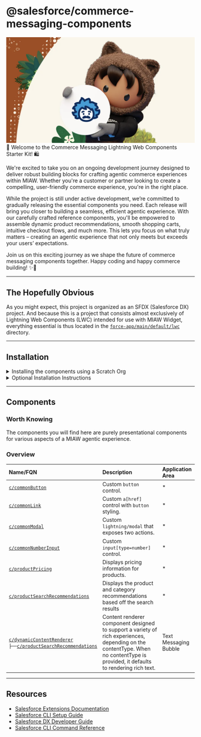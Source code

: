 # @salesforce/commerce-messaging-components

![agent-logo](agent-logo.png)
🌟 Welcome to the Commerce Messaging Lightning Web Components Starter Kit! 🛍️

We're excited to take you on an ongoing development journey designed to deliver robust building blocks for crafting agentic commerce experiences within MIAW. Whether you're a customer or partner looking to create a compelling, user-friendly commerce experience, you're in the right place.

While the project is still under active development, we’re committed to gradually releasing the essential components you need. Each release will bring you closer to building a seamless, efficient agentic experience. With our carefully crafted reference components, you'll be empowered to assemble dynamic product recommendations, smooth shopping carts, intuitive checkout flows, and much more. This lets you focus on what truly matters – creating an agentic experience that not only meets but exceeds your users’ expectations.

Join us on this exciting journey as we shape the future of commerce messaging components together. Happy coding and happy commerce building! ✨🚀

---

## The Hopefully Obvious

As you might expect, this project is organized as an SFDX (Salesforce DX) project. And because this is a project that consists almost exclusively of Lightning Web Components (LWC) intended for use with MIAW Widget, everything essential is thus located in the [`force-app/main/default/lwc`](force-app/main/default/lwc) directory.

---

## Installation

<details>
<summary>Installing the components using a Scratch Org</summary>

1.  Set up your environment. Follow the steps in the [Quick Start: Lightning Web Components](https://trailhead.salesforce.com/content/learn/projects/quick-start-lightning-web-components/) Trailhead project. The steps include:

    -   Enable Dev Hub in your Org
    -   Install Salesforce CLI
    -   Install Visual Studio Code
    -   Install the Visual Studio Code Salesforce extensions, including the Lightning Web Components extension

2.  If you haven't already done so, authorize your hub org and provide it with an alias (**myhuborg** in the command below):

    ```shell
    sf org login web -d -a myhuborg
    ```

3.  Clone the repositoty `akasipathy/commerce-messaging-lightning-components`:

    ```shell
    git clone https://github.com/akasipathy/commerce-messaging-lightning-components.git
    cd commerce-messaging-lightning-components
    ```

4.  Create a scratch org and provide it with an alias (**commerce-messaging-components** in the command below):

    ```shell
    sf org create scratch -f config/project-scratch-def.json -a commerce-messaging-components
    ```

5.  Push the app to your scratch org:

    ```shell
    sf project deploy start
    ```

6.  Open the scratch org:

    ```shell
    sf org open
    ```

    </details>

<details>
<summary>Optional Installation Instructions</summary>

This repository contains several files that are relevant if you want to integrate modern web development tooling to your Salesforce development processes, or to your continuous integration/continuous deployment processes.

### Code Formatting

[Prettier](https://prettier.io/) is a code formatter used to ensure consistent formatting across your code base. To use Prettier with Visual Studio Code, install [this extension](https://marketplace.visualstudio.com/items?itemName=esbenp.prettier-vscode) from the Visual Studio Code Marketplace. The [.prettierignore](.prettierignore) and [.prettierrc](.prettierrc) files are provided as part of this repository to control the behavior of the Prettier formatter.

### Code Linting

[ESLint](https://eslint.org/) is a popular JavaScript linting tool used to identify stylistic errors and erroneous constructs. To use ESLint with Visual Studio Code, install [this extension](https://marketplace.visualstudio.com/items?itemName=salesforce.salesforcedx-vscode-lwc) from the Visual Studio Code Marketplace. The [.eslintrc.cjs](force-app/main/default/lwc/.eslintrc.cjs) file is provided as part of this repository to control the behavior of the linting process in the context of Lightning Web Components development.

### Pre-Commit Hook

This repository also comes with a [package.json](package.json) file that makes it easy to set up a pre-commit hook that enforces code formatting and linting by running Prettier and ESLint every time you `git commit` changes.

To set up the formatting and linting pre-commit hook:

1. Install [Node.js](https://nodejs.org) if you haven't already done so
2. Run `npm install` in your project's root folder to install the ESLint and Prettier modules (Note: Mac users should verify that Xcode command line tools are installed before running this command.)

Prettier and ESLint will now run automatically every time you commit changes. The commit will fail if linting errors are detected. You can also run the formatting and linting from the command line using the following commands (check out [package.json](package.json) for the full list):

```shell
npm run lint
npm run format
```

</details>

---

## Components

### Worth Knowing

The components you will find here are purely presentational components for various aspects of a MIAW agentic experience.

### Overview

<!-- prettier-ignore -->
| Name/FQN                                                                                           | Description                                                        | Application Area     |
|:---------------------------------------------------------------------------------------------------|:-------------------------------------------------------------------|:-----------------|
| [`c/commonButton`](force-app/main/default/lwc/commonButton)                                       | Custom `button` control.                                           | *                |
| [`c/commonLink`](force-app/main/default/lwc/commonLink)                                           | Custom `a[href]` control with `button` styling.                    | *                |
| [`c/commonModal`](force-app/main/default/lwc/commonModal)                                         | Custom `lightning/modal` that exposes two actions.                 | *                |
| [`c/commonNumberInput`](force-app/main/default/lwc/commonNumberInput)                             | Custom `input[type=number]` control.                               | *                |
| [`c/productPricing`](force-app/main/default/lwc/productPricing)                       | Displays pricing information for products.                         | *                |
| [`c/productSearchRecommendations`](force-app/main/default/lwc/productSearchRecommendations)                       | Displays the product and category recommendations based off the search results                         | *                |
| [`c/dynamicContentRenderer`](force-app/main/default/lwc/dynamicContentRenderer)<br/>`├──`[`c/productSearchRecommendations`](force-app/main/default/lwc/productSearchRecommendations)<br/> | Content renderer component designed to support a variety of rich experiences, depending on the contentType. When no contentType is provided, it defaults to rendering rich text.                         | Text Messaging Bubble                     |

---

## Resources

-   [Salesforce Extensions Documentation](https://developer.salesforce.com/tools/vscode/)
-   [Salesforce CLI Setup Guide](https://developer.salesforce.com/docs/atlas.en-us.sfdx_setup.meta/sfdx_setup/sfdx_setup_intro.htm)
-   [Salesforce DX Developer Guide](https://developer.salesforce.com/docs/atlas.en-us.sfdx_dev.meta/sfdx_dev/sfdx_dev_intro.htm)
-   [Salesforce CLI Command Reference](https://developer.salesforce.com/docs/atlas.en-us.sfdx_cli_reference.meta/sfdx_cli_reference/cli_reference.htm)

